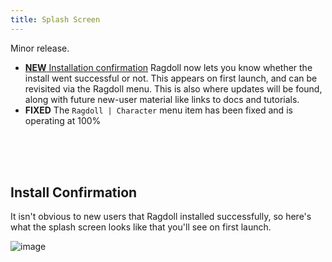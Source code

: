 ```yaml
---
title: Splash Screen
---
```


Minor release.

- [**NEW** Installation confirmation](#install-confirmation) Ragdoll now lets you know whether the install went successful or not. This appears on first launch, and can be revisited via the Ragdoll menu. This is also where updates will be found, along with future new-user material like links to docs and tutorials.
- **FIXED** The `Ragdoll | Character` menu item has been fixed and is operating at 100%

<br>
<br>
<br>

## Install Confirmation

It isn't obvious to new users that Ragdoll installed successfully, so here's what the splash screen looks like that you'll see on first launch.

![image](https://user-images.githubusercontent.com/2152766/99279059-b62a6780-2827-11eb-936d-d5989748eafa.png)
